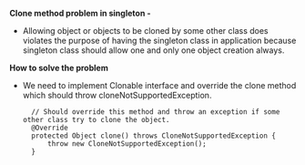 **Clone method problem in singleton -**

* Allowing object or objects to be cloned by some other class does violates the purpose of having the singleton class in application because singleton class should allow one and only one object creation always.
  
**How to solve the problem**

* We need to implement Clonable interface and override the clone method which should throw cloneNotSupportedException.

        // Should override this method and throw an exception if some other class try to clone the object.
        @Override
        protected Object clone() throws CloneNotSupportedException {
            throw new CloneNotSupportedException();
        }